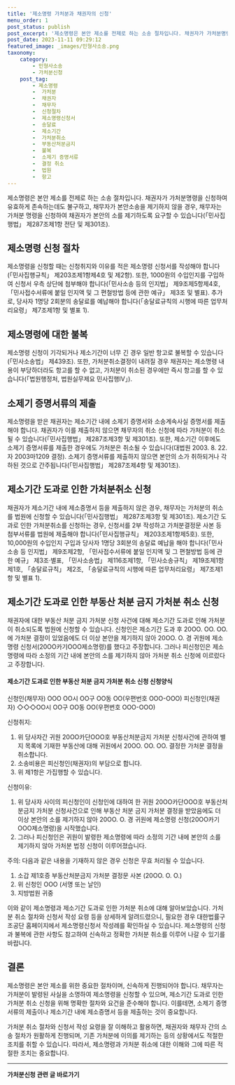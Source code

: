 ```yaml
---
title: '제소명령 가처분과 채권자의 신청'
menu_order: 1
post_status: publish
post_excerpt: '제소명령은 본안 제소를 전제로 하는 소송 절차입니다. 채권자가 가처분명령을 신청하여 유효하게 존속하는데도 불구하고, 채무자가 본안소송을 제기하지 않을 경우, 채무자는 가처분 명령을 신청하여 채권자가 본안의 소를 제기하도록 요구할 수 있습니다  민사집행법  제287조제1항 전단 및 제301조 .'
post_date: 2023-11-11 09:29:12
featured_image: _images/민형사소송.png
taxonomy:
    category:
        - 민형사소송
        - 가처분신청
    post_tag:
        - 제소명령
        -  가처분
        -  채권자
        -  채무자
        -  신청절차
        -  제소명령신청서
        -  송달료
        -  제소기간
        -  가처분취소
        -  부동산처분금지
        -  불복
        -  소제기 증명서류
        -  결정 취소
        -  법원
        -  항고
---
```



제소명령은 본안 제소를 전제로 하는 소송 절차입니다. 채권자가 가처분명령을 신청하여 유효하게 존속하는데도 불구하고, 채무자가 본안소송을 제기하지 않을 경우, 채무자는 가처분 명령을 신청하여 채권자가 본안의 소를 제기하도록 요구할 수 있습니다(「민사집행법」 제287조제1항 전단 및 제301조).

## 제소명령 신청 절차

제소명령을 신청할 때는 신청취지와 이유를 적은 제소명령 신청서를 작성해야 합니다(「민사집행규칙」 제203조제1항제4호 및 제2항). 또한, 1000원의 수입인지를 구입하여 신청서 우측 상단에 첨부해야 합니다(「민사소송 등의 인지법」 제9조제5항제4호, 「민사접수서류에 붙일 인지액 및 그 편철방법 등에 관한 예규」 제3조 및 별표). 추가로, 당사자 1명당 2회분의 송달료를 예납해야 합니다(「송달료규칙의 시행에 따른 업무처리요령」 제7조제1항 및 별표 1).

## 제소명령에 대한 불복

제소명령 신청이 기각되거나 제소기간이 너무 긴 경우 일반 항고로 불복할 수 있습니다(「민사소송법」 제439조). 또한, 가처분취소결정이 내려질 경우 채권자는 제소명령 내용이 부당하더라도 항고를 할 수 없고, 가처분이 취소된 경우에만 즉시 항고를 할 수 있습니다(「법원행정처, 법원실무제요 민사집행Ⅳ」).

## 소제기 증명서류의 제출

제소명령을 받은 채권자는 제소기간 내에 소제기 증명서와 소송계속사실 증명서를 제출해야 합니다. 채권자가 이를 제출하지 않으면 채무자의 취소 신청에 따라 가처분이 취소될 수 있습니다(「민사집행법」 제287조제3항 및 제301조). 또한, 제소기간 이후에도 소제기 증명서류를 제출한 경우에도 가처분은 취소될 수 있습니다(대법원 2003. 8. 22.자 2003마1209 결정). 소제기 증명서류를 제출하지 않으면 본안의 소가 취하되거나 각하된 것으로 간주됩니다(「민사집행법」 제287조제4항 및 제301조).

## 제소기간 도과로 인한 가처분취소 신청

채권자가 제소기간 내에 제소증명서 등을 제출하지 않은 경우, 채무자는 가처분의 취소를 법원에 신청할 수 있습니다(「민사집행법」 제287조제3항 및 제301조). 제소기간 도과로 인한 가처분취소를 신청하는 경우, 신청서를 2부 작성하고 가처분결정문 사본 등 첨부서류를 법원에 제출해야 합니다(「민사집행규칙」 제203조제1항제5호). 또한, 10,000원의 수입인지 구입과 당사자 1명당 3회분의 송달료 예납을 해야 합니다(「민사소송 등 인지법」 제9조제2항, 「민사접수서류에 붙일 인지액 및 그 편철방법 등에 관한 예규」 제3조·별표, 「민사소송법」 제116조제1항, 「민사소송규칙」 제19조제1항제1호, 「송달료규칙」 제2조, 「송달료규칙의 시행에 따른 업무처리요령」 제7조제1항 및 별표 1).

## 제소기간 도과로 인한 부동산 처분 금지 가처분 취소 신청

채권자에 대한 부동산 처분 금지 가처분 신청 사건에 대해 제소기간 도과로 인해 가처분이 취소되도록 법원에 신청할 수 있습니다. 신청인은 제소기간 도과 후 20ΟΟ. ΟΟ. ΟΟ.에 가처분 결정이 있었음에도 더 이상 본안을 제기하지 않아 20ΟΟ. Ο. 경 귀원에 제소명령 신청서(20ΟΟ카기ΟΟΟ제소명령)를 했다고 주장합니다. 그러나 피신청인은 제소명령에 따라 소정의 기간 내에 본안의 소를 제기하지 않아 가처분 취소 신청에 이르렀다고 주장합니다.

#### 제소기간 도과로 인한 부동산 처분 금지 가처분 취소 신청 신청양식

신청인(채무자)     ΟΟΟ ΟΟ시 ΟΟ구 ΟΟ동 ΟΟ(우편번호 ΟΟΟ-ΟΟΟ)
피신청인(채권자)   ◇◇◇ΟΟ시 ΟΟ구 ΟΟ동 ΟΟ(우편번호 ΟΟΟ-ΟΟΟ)

신청취지:
1. 위 당사자간 귀원 20ΟΟ카단ΟΟΟ호 부동산처분금지 가처분 신청사건에 관하여 별지 목록에 기재한 부동산에 대해 귀원에서 20ΟΟ. ΟΟ. ΟΟ. 결정한 가처분 결정을 취소합니다.
2. 소송비용은 피신청인(채권자)의 부담으로 합니다.
3. 위 제1항은 가집행할 수 있습니다.

신청이유:
1. 위 당사자 사이의 피신청인이 신청인에 대하여 한 귀원 20ΟΟ카단ΟΟΟ호 부동산처분금지 가처분 신청사건으로 인해 부동산 처분 금지 가처분 결정을 받았음에도 더 이상 본안의 소를 제기하지 않아 20ΟΟ. Ο. 경 귀원에 제소명령 신청(20ΟΟ카기ΟΟΟ제소명령)을 시작했습니다.
2. 그러나 피신청인은 귀원이 발령한 제소명령에 따라 소정의 기간 내에 본안의 소를 제기하지 않아 가처분 법정 신청이 이루어졌습니다.

주의: 다음과 같은 내용을 기재하지 않은 경우 신청은 무효 처리될 수 있습니다.
1. 소갑 제1호증 부동산처분금지 가처분 결정문 사본 (20ΟΟ. Ο. Ο.)
2. 위 신청인 ΟΟΟ (서명 또는 날인)
3. 지방법원 귀중

이와 같이 제소명령과 제소기간 도과로 인한 가처분 취소에 대해 알아보았습니다. 가처분 취소 절차와 신청서 작성 요령 등을 상세하게 알려드렸으니, 필요한 경우 대한법률구조공단 홈페이지에서 제소명령신청서 작성례를 확인하실 수 있습니다. 제소명령의 신청과 불복에 관한 사항도 참고하여 신속하고 정확한 가처분 취소를 이루어 나갈 수 있기를 바랍니다.

## 결론
제소명령은 본안 제소를 위한 중요한 절차이며, 신속하게 진행되어야 합니다. 채무자는 가처분이 발령된 사실을 소명하여 제소명령을 신청할 수 있으며, 제소기간 도과로 인한 가처분 취소 신청을 위해 명확한 절차와 요건을 준수해야 합니다. 이를테면, 소제기 증명서류의 제출이나 제소기간 내에 제소증명서 등을 제출하는 것이 중요합니다.

가처분 취소 절차와 신청서 작성 요령을 잘 이해하고 활용하면, 채권자와 채무자 간의 소송 절차가 원활하게 진행되며, 기존 가처분에 이의를 제기하는 등의 상황에서도 적절한 조치를 취할 수 있습니다. 따라서, 제소명령과 가처분 취소에 대한 이해와 그에 따른 적절한 조치는 중요합니다.


<!-- wp:separator -->
<hr class="wp-block-separator has-alpha-channel-opacity"/>
<!-- /wp:separator -->

<!-- wp:group {"backgroundColor":"base","layout":{"type":"constrained"}} -->
<div class="wp-block-group has-base-background-color has-background"><!-- wp:paragraph {"align":"center","fontSize":"medium"} -->
<p class="has-text-align-center has-large-font-size"><strong>가처분신청 관련 글 바로가기</strong></p>
<!-- /wp:paragraph -->


<!-- wp:latest-posts
{"categories":[{"id":14597,"count":19,"description":"","link":"https://uknowlaw.com/category/%ea%b0%80%ec%b2%98%eb%b6%84%ec%8b%a0%ec%b2%ad/","name":"가처분신청","slug":"가처분신청","taxonomy":"category","parent":0,"meta":[],"_links":{"self":[{"href":"https://uknowlaw.com/wp-json/wp/v2/categories/14597"}],"collection":[{"href":"https://uknowlaw.com/wp-json/wp/v2/categories"}],"about":[{"href":"https://uknowlaw.com/wp-json/wp/v2/taxonomies/category"}],"wp:post_type":[{"href":"https://uknowlaw.com/wp-json/wp/v2/posts?categories=14597"}],"curies":[{"name":"wp","href":"https://api.w.org/{rel}","templated":true}]}}],"postsToShow":100,"excerptLength":28,"postLayout":"grid","columns":2,"featuredImageAlign":"left","featuredImageSizeSlug":"large","fontSize":"small"} /--></div>
<!-- /wp:group -->